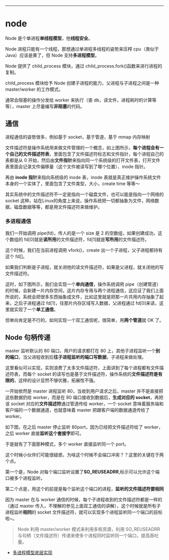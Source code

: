 
---
# node

Node 是个单进程**单线程模型**，他**线程安全**。

Node 进程只能有一个线程，那想通过单进程多线程的姿势来压榨 cpu（类似于 Java）应该是黄了，但 Node 支持**多进程模型**。

Node 提供了 child_process 模块，通过 child_process.fork()函数来进行进程的复制。

child_process 模块给予 Node 创建子进程的能力，父进程与子进程之间是一种 master/worker 的工作模式。

通常会阻塞的操作分发给 worker 来执行（查 db，读文件，进程耗时的计算等等），master 上尽量编写**非阻塞**的代码。

## 通信

进程通信的姿势很多，例如基于 socket，基于管道，基于 mmap 内存映射

文件描述符是操作系统用来做文件管理的一个概念，如上图所示，**每个进程会有一个自己的文件描述符表**，里面包含了文件描述符标志和文件指针，每个进程自己的表都是从 0 开始，然后由**文件指针**来指向同一个系统级的打开文件表，打开文件表里面会记录文件偏移量（这个文件被读写到了哪个位置）、inode 指针。

再由 **inode 指针**来指向系统级的 inode 表，inode 表就是真正维护操作系统文件本身的一个实体了，里面包含了文件类型，大小，create time 等等～ 

其实系统中的文件描述符不一定是指向一个磁盘文件，也可以能是指向一个网络的 socket 这种，站在Linux的角度上来说，操作系统把一切都抽象为文件，网络数据，磁盘数据等等，都是用文件描述符来做维护。

### 多进程通信
我们一开始调用 pipe(fd)，传人的是一个 size 是 2 的空数组，如果创建成功，这个数组的 fd[0]就是**读所用**的文件描述符，fd[1]就是**写所用**的文件描述符。

这个时候，我们在当前进程调用 vfork()，create 出一个子进程，父子进程都持有这个 fd[]。

如果我们判断是子进程，就关闭他的读文件描述符，如果是父进程，就关闭他的写文件描述符。

这时，如下图所示，我们会实现一个**单向通信**，操作系统调用 pipe（创建管道）的时候，会新建一片内存空间，这片内存专用与两个进程通信，这应证了我们上面所说的，系统会把很多东西抽象成文件，比如这里就是把那一片共用内存抽象了起来，之后子进程通过 fd[1]，往那片内存区域写入数据，父进程通过 fd[0]来读，这里就实现了一个**单工通信**。

但单向肯定是不行的，如何实现一个双工通信呢，很简单，用**两个管道**就 OK 了。

## Node 句柄传递

master 监听默认的 80 端口，用户的请求都打在 80 上，其他子进程监听一个**别的端口**，当父进程收到后**往子进程监听的端口写数据**，子进程来做处理。

这里看似可以实现，实则浪费了太多文件描述符，上面讲到了每个进程都有文件描述符表，而每个 socket 的读写也是基于文件描述符，操作系统的**文件描述符是有限的**，这样的设计显然不够优雅，拓展性不强。

一开始依然是 master 进程监听 80，当收到用户请求之后，master 并不是直接把这些数据扔给 worker，而是在 80 端口接收到数据后，**生成对应的 socket**，再把该 socket 对应的**文件描述符**通过管道传给 worker，一个 socket 意味着服务端和客户端的一个数据通道，也就意味着 master 把跟客户端的数据通道传给了 worker。

如下图，在之后 master 停止监听 80port，因为已经把文件描述符给了 worker，之后 worker 直接**监听这个套接字**即可。

于是就有了下面那种模式，多个 worker 直接监听同一个 port。

这个时候小伙伴们可能很疑惑，为啥这个时候不会端口冲突？？这里的关键在于两个点。

第一个是，Node 对每个端口监听设置了**SO_REUSEADRR**,标示可以允许这个端口被多个进程监听。

第二个点是，用这个的前提是每个监听这个端口的进程，**监听的文件描述符要相同**

因为 master 在与 worker 通信的时候，每个子进程收到的文件描述符都是一样的（通过 master 传入，不理解的参见上面双工通信的讲解），这个时候就是所有子进程监听**相同**的 socket 文件描述符，就可以实现多个进程监听同一个端口的目标啦~。

> Node 利用 master/worker 模式来利用多核资源，利用 SO_REUSEADRR 与句柄（文件描述符）传递来使多个进程同时监听同一个端口，提高吞吐量。

- [多进程模型底层实现](https://juejin.im/post/5e7732aa518825492e497fe0)